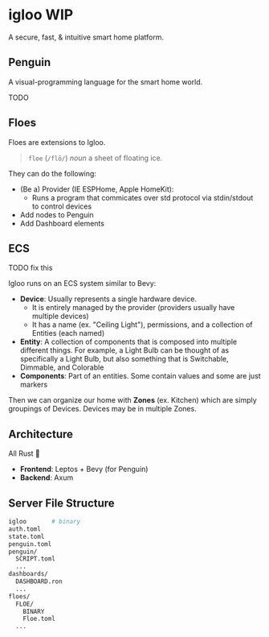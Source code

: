# igloo WIP

A secure, fast, & intuitive smart home platform.

## Penguin
A visual-programming language for the smart home world.

TODO

## Floes
Floes are extensions to Igloo.

> `floe` (`/flō/`)
> _noun_
> a sheet of floating ice.

They can do the following:
 - (Be a) Provider (IE ESPHome, Apple HomeKit):
   - Runs a program that commicates over std protocol via stdin/stdout to control devices
 - Add nodes to Penguin
 - Add Dashboard elements

## ECS
TODO fix this

Igloo runs on an ECS system similar to Bevy:
 - **Device**: Usually represents a single hardware device.
   - It is entirely managed by the provider (providers usually have multiple devices)
   - It has a name (ex. "Ceiling Light"), permissions, and a collection of Entities (each named)
 - **Entity**: A collection of components that is composed into multiple different things. For example, a Light Bulb can be thought of as specifically a Light Bulb, but also something that is Switchable, Dimmable, and Colorable
 - **Components**: Part of an entities. Some contain values and some are just markers

Then we can organize our home with **Zones** (ex. Kitchen) which are simply groupings of Devices.
Devices may be in multiple Zones.


## Architecture
All Rust 🦀
 - **Frontend**: Leptos + Bevy (for Penguin)
 - **Backend**: Axum


## Server File Structure
```bash
igloo       # binary
auth.toml
state.toml
penguin.toml
penguin/
  SCRIPT.toml
  ...
dashboards/
  DASHBOARD.ron
  ...
floes/
  FLOE/
    BINARY
    Floe.toml
  ...
```
